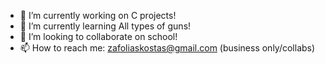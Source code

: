 - 🔭 I’m currently working on C projects!
- 🌱 I’m currently learning All types of guns!
- 👯 I’m looking to collaborate on school!
- 📫 How to reach me: zafoliaskostas@gmail.com (business only/collabs)
